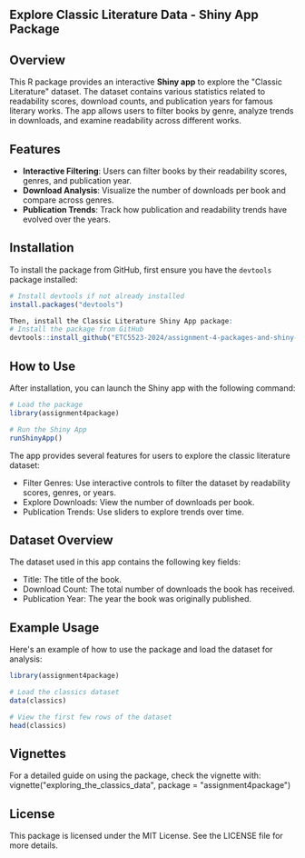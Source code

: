 ## Explore Classic Literature Data - Shiny App Package

## Overview

This R package provides an interactive **Shiny app** to explore the "Classic Literature" dataset. The dataset contains various statistics related to readability scores, download counts, and publication years for famous literary works. The app allows users to filter books by genre, analyze trends in downloads, and examine readability across different works.

## Features

-   **Interactive Filtering**: Users can filter books by their readability scores, genres, and publication year.
-   **Download Analysis**: Visualize the number of downloads per book and compare across genres.
-   **Publication Trends**: Track how publication and readability trends have evolved over the years.

## Installation

To install the package from GitHub, first ensure you have the `devtools` package installed:

``` r
# Install devtools if not already installed
install.packages("devtools")

Then, install the Classic Literature Shiny App package:
# Install the package from GitHub
devtools::install_github("ETC5523-2024/assignment-4-packages-and-shiny-apps-Dhanshree-dhrafani")
```

## How to Use

After installation, you can launch the Shiny app with the following command:

``` r
# Load the package
library(assignment4package)

# Run the Shiny App
runShinyApp()
```

The app provides several features for users to explore the classic literature dataset:

-   Filter Genres: Use interactive controls to filter the dataset by readability scores, genres, or years.
-   Explore Downloads: View the number of downloads per book.
-   Publication Trends: Use sliders to explore trends over time.

## Dataset Overview

The dataset used in this app contains the following key fields:

-   Title: The title of the book.
-   Download Count: The total number of downloads the book has received.
-   Publication Year: The year the book was originally published.

## Example Usage

Here's an example of how to use the package and load the dataset for analysis:

``` r
library(assignment4package)

# Load the classics dataset
data(classics)

# View the first few rows of the dataset
head(classics)
```

## Vignettes

For a detailed guide on using the package, check the vignette with: vignette("exploring_the_classics_data", package = "assignment4package")

## License

This package is licensed under the MIT License. See the LICENSE file for more details.
